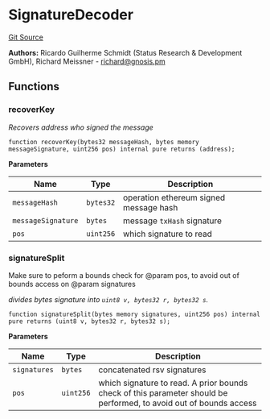 # SignatureDecoder
[Git Source](https://github.com/maticnetwork/contracts/blob/155f729fd8db0676297384375468d4d45b8aa44e/contracts/common/gnosis/GnosisSafe.sol)

**Authors:**
Ricardo Guilherme Schmidt (Status Research & Development GmbH), Richard Meissner - <richard@gnosis.pm>


## Functions
### recoverKey

*Recovers address who signed the message*


```solidity
function recoverKey(bytes32 messageHash, bytes memory messageSignature, uint256 pos) internal pure returns (address);
```
**Parameters**

|Name|Type|Description|
|----|----|-----------|
|`messageHash`|`bytes32`|operation ethereum signed message hash|
|`messageSignature`|`bytes`|message `txHash` signature|
|`pos`|`uint256`|which signature to read|


### signatureSplit

Make sure to peform a bounds check for @param pos, to avoid out of bounds access on @param signatures

*divides bytes signature into `uint8 v, bytes32 r, bytes32 s`.*


```solidity
function signatureSplit(bytes memory signatures, uint256 pos) internal pure returns (uint8 v, bytes32 r, bytes32 s);
```
**Parameters**

|Name|Type|Description|
|----|----|-----------|
|`signatures`|`bytes`|concatenated rsv signatures|
|`pos`|`uint256`|which signature to read. A prior bounds check of this parameter should be performed, to avoid out of bounds access|


